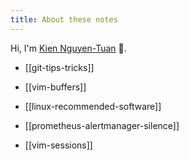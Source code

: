 ```yaml
---
title: About these notes
---
```


Hi, I'm [Kien Nguyen-Tuan](https://github.com/ntk148v/) 👋.


- [[git-tips-tricks]]

- [[vim-buffers]]

- [[linux-recommended-software]]

- [[prometheus-alertmanager-silence]]

- [[vim-sessions]]
